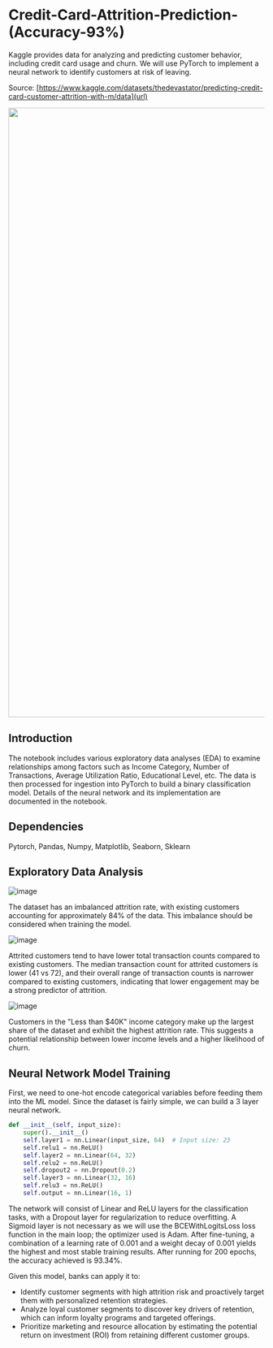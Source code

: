 # Credit-Card-Attrition-Prediction-(Accuracy-93%)

Kaggle provides data for analyzing and predicting customer behavior, including credit card usage and churn. We will use PyTorch to implement a neural network to identify customers at risk of leaving.

Source: [https://www.kaggle.com/datasets/thedevastator/predicting-credit-card-customer-attrition-with-m/data](url)

<img width="1200" src="https://nairametrics.com/wp-content/uploads/2023/10/Credit-cards-e1698396514274.png">

## Introduction

The notebook includes various exploratory data analyses (EDA) to examine relationships among factors such as Income Category, Number of Transactions, Average Utilization Ratio, Educational Level, etc. The data is then processed for ingestion into PyTorch to build a binary classification model. Details of the neural network and its implementation are documented in the notebook.

## Dependencies

Pytorch, Pandas, Numpy, Matplotlib, Seaborn, Sklearn

## Exploratory Data Analysis

![image](https://github.com/user-attachments/assets/d521f9a0-3a49-4eb3-a2b4-e31d63642551)

The dataset has an imbalanced attrition rate, with existing customers accounting for approximately 84% of the data. This imbalance should be considered when training the model. <p>
![image](https://github.com/user-attachments/assets/171002df-8236-4e53-8747-29f9efb320e1) <p>
Attrited customers tend to have lower total transaction counts compared to existing customers. The median transaction count for attrited customers is lower (41 vs 72), and their overall range of transaction counts is narrower compared to existing customers, indicating that lower engagement may be a strong predictor of attrition. <p>

![image](https://github.com/user-attachments/assets/a36f378b-9bf5-4ad8-a03f-aa977bcdbfa8)<p>
Customers in the "Less than $40K" income category make up the largest share of the dataset and exhibit the highest attrition rate. This suggests a potential relationship between lower income levels and a higher likelihood of churn.

## Neural Network Model Training

First, we need to one-hot encode categorical variables before feeding them into the ML model. Since the dataset is fairly simple, we can build a 3 layer neural network. <p>
```python  
def __init__(self, input_size):  
    super().__init__()
    self.layer1 = nn.Linear(input_size, 64)  # Input size: 23  
    self.relu1 = nn.ReLU()
    self.layer2 = nn.Linear(64, 32)
    self.relu2 = nn.ReLU()
    self.dropout2 = nn.Dropout(0.2)
    self.layer3 = nn.Linear(32, 16)
    self.relu3 = nn.ReLU()
    self.output = nn.Linear(16, 1)
```  

The network will consist of Linear and ReLU layers for the classification tasks, with a Dropout layer for regularization to reduce overfitting. A Sigmoid layer is not necessary as we will use the BCEWithLogitsLoss loss function in the main loop; the optimizer used is Adam. After fine-tuning, a combination of a learning rate of 0.001 and a weight decay of 0.001 yields the highest and most stable training results. After running for 200 epochs, the accuracy achieved is 93.34%.

Given this model, banks can apply it to:
- Identify customer segments with high attrition risk and proactively target them with personalized retention strategies.
- Analyze loyal customer segments to discover key drivers of retention, which can inform loyalty programs and targeted offerings.
- Prioritize marketing and resource allocation by estimating the potential return on investment (ROI) from retaining different customer groups.


